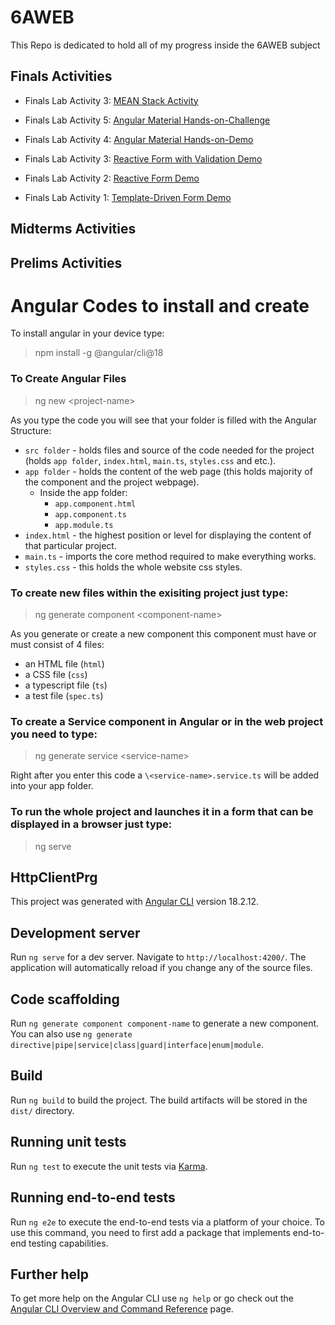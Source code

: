 # 6AWEB
This Repo is dedicated to hold all of my progress inside the 6AWEB subject

## Finals Activities

- Finals Lab Activity 3: [MEAN Stack Activity](https://github.com/KentxStuuki/6AWEB/tree/main/final/mean-crud)

- Finals Lab Activity 5: [Angular Material Hands-on-Challenge](https://github.com/KentxStuuki/6AWEB/tree/main/final/angular_mat_challenge)
- Finals Lab Activity 4: [Angular Material Hands-on-Demo](https://github.com/KentxStuuki/6AWEB/tree/main/final/angular_mat)
- Finals Lab Activity 3: [Reactive Form with Validation Demo](https://github.com/KentxStuuki/6AWEB/tree/main/final/finals-project/src/app/validation-demo)
- Finals Lab Activity 2: [Reactive Form Demo](https://github.com/KentxStuuki/6AWEB/tree/main/final/finals-project/src/app/reactive-form)
- Finals Lab Activity 1: [Template-Driven Form Demo](https://github.com/KentxStuuki/6AWEB/tree/main/final/finals-project/src/app/template-driven)

## Midterms Activities

## Prelims Activities

# Angular Codes to install and create
To install angular in your device type:
>npm install -g @angular/cli@18

### To Create Angular Files
>ng new \<project-name>

As you type the code you will see that your folder is filled with the Angular Structure:

- `src folder` - holds files and source of the code needed for the project (holds `app folder`, `index.html`, `main.ts`, `styles.css` and etc.).
- `app folder` - holds the content of the web page (this holds majority of the component and the project webpage).
    - Inside the app folder:
        - `app.component.html`
        - `app.component.ts`
        - `app.module.ts`
- `index.html` - the highest position or level for displaying the content of that particular project.
- `main.ts` - imports the core method required to make everything works.
- `styles.css` - this holds the whole website css styles.

### To create new files within the exisiting project just type:
>ng generate component \<component-name>

As you generate or create a new component this component must have or must consist of 4 files:

- an HTML file (`html`)
- a CSS file (`css`)
- a typescript file (`ts`)
- a test file (`spec.ts`)

### To create a Service component in Angular or in the web project you need to type:

> ng generate service \<service-name>

Right after you enter this code a `\<service-name>.service.ts` will be added into your app folder.

### To run the whole project and launches it in a form that can be displayed in a browser just type:

>ng serve

## HttpClientPrg
This project was generated with [Angular CLI](https://github.com/angular/angular-cli) version 18.2.12.

## Development server

Run `ng serve` for a dev server. Navigate to `http://localhost:4200/`. The application will automatically reload if you change any of the source files.

## Code scaffolding

Run `ng generate component component-name` to generate a new component. You can also use `ng generate directive|pipe|service|class|guard|interface|enum|module`.

## Build

Run `ng build` to build the project. The build artifacts will be stored in the `dist/` directory.

## Running unit tests

Run `ng test` to execute the unit tests via [Karma](https://karma-runner.github.io).

## Running end-to-end tests

Run `ng e2e` to execute the end-to-end tests via a platform of your choice. To use this command, you need to first add a package that implements end-to-end testing capabilities.

## Further help

To get more help on the Angular CLI use `ng help` or go check out the [Angular CLI Overview and Command Reference](https://angular.dev/tools/cli) page.
